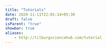 ```yaml
---
title: "Tutorials"
date: 2020-11-11T22:01:14+05:30
draft: false
isParent: "true"
showbar: true
aliases:
    - http://tilburgsciencehub.com/tutorial
---
```

